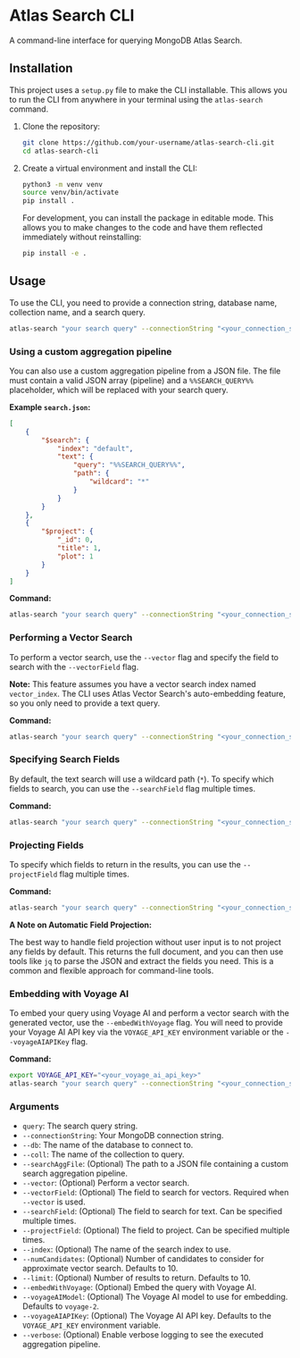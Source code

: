 # Atlas Search CLI

A command-line interface for querying MongoDB Atlas Search.

## Installation

This project uses a `setup.py` file to make the CLI installable. This allows you to run the CLI from anywhere in your terminal using the `atlas-search` command.

1. Clone the repository:
   ```bash
   git clone https://github.com/your-username/atlas-search-cli.git
   cd atlas-search-cli
   ```

2. Create a virtual environment and install the CLI:
   ```bash
   python3 -m venv venv
   source venv/bin/activate
   pip install .
   ```

   For development, you can install the package in editable mode. This allows you to make changes to the code and have them reflected immediately without reinstalling:
   ```bash
   pip install -e .
   ```

## Usage

To use the CLI, you need to provide a connection string, database name, collection name, and a search query.

```bash
atlas-search "your search query" --connectionString "<your_connection_string>" --db "<database_name>" --coll "<collection_name>"
```

### Using a custom aggregation pipeline

You can also use a custom aggregation pipeline from a JSON file. The file must contain a valid JSON array (pipeline) and a `%%SEARCH_QUERY%%` placeholder, which will be replaced with your search query.

**Example `search.json`:**

```json
[
    {
        "$search": {
            "index": "default",
            "text": {
                "query": "%%SEARCH_QUERY%%",
                "path": {
                    "wildcard": "*"
                }
            }
        }
    },
    {
        "$project": {
            "_id": 0,
            "title": 1,
            "plot": 1
        }
    }
]
```

**Command:**

```bash
atlas-search "your search query" --connectionString "<your_connection_string>" --db "<database_name>" --coll "<collection_name>" --searchAggFile search.json --verbose
```

### Performing a Vector Search

To perform a vector search, use the `--vector` flag and specify the field to search with the `--vectorField` flag.

**Note:** This feature assumes you have a vector search index named `vector_index`. The CLI uses Atlas Vector Search's auto-embedding feature, so you only need to provide a text query.

**Command:**

```bash
atlas-search "your search query" --connectionString "<your_connection_string>" --db "<database_name>" --coll "<collection_name>" --vector --vectorField "<your_vector_field>"
```

### Specifying Search Fields

By default, the text search will use a wildcard path (`*`). To specify which fields to search, you can use the `--searchField` flag multiple times.

**Command:**

```bash
atlas-search "your search query" --connectionString "<your_connection_string>" --db "<database_name>" --coll "<collection_name>" --searchField "title" --searchField "plot"
```

### Projecting Fields

To specify which fields to return in the results, you can use the `--projectField` flag multiple times.

**Command:**

```bash
atlas-search "your search query" --connectionString "<your_connection_string>" --db "<database_name>" --coll "<collection_name>" --projectField "title" --projectField "plot"
```

**A Note on Automatic Field Projection:**

The best way to handle field projection without user input is to not project any fields by default. This returns the full document, and you can then use tools like `jq` to parse the JSON and extract the fields you need. This is a common and flexible approach for command-line tools.

### Embedding with Voyage AI

To embed your query using Voyage AI and perform a vector search with the generated vector, use the `--embedWithVoyage` flag. You will need to provide your Voyage AI API key via the `VOYAGE_API_KEY` environment variable or the `--voyageAIAPIKey` flag.

**Command:**

```bash
export VOYAGE_API_KEY="<your_voyage_ai_api_key>"
atlas-search "your search query" --connectionString "<your_connection_string>" --db "<database_name>" --coll "<collection_name>" --vector --vectorField "<your_vector_field>" --embedWithVoyage
```

### Arguments

- `query`: The search query string.
- `--connectionString`: Your MongoDB connection string.
- `--db`: The name of the database to connect to.
- `--coll`: The name of the collection to query.
- `--searchAggFile`: (Optional) The path to a JSON file containing a custom search aggregation pipeline.
- `--vector`: (Optional) Perform a vector search.
- `--vectorField`: (Optional) The field to search for vectors. Required when `--vector` is used.
- `--searchField`: (Optional) The field to search for text. Can be specified multiple times.
- `--projectField`: (Optional) The field to project. Can be specified multiple times.
- `--index`: (Optional) The name of the search index to use.
- `--numCandidates`: (Optional) Number of candidates to consider for approximate vector search. Defaults to 10.
- `--limit`: (Optional) Number of results to return. Defaults to 10.
- `--embedWithVoyage`: (Optional) Embed the query with Voyage AI.
- `--voyageAIModel`: (Optional) The Voyage AI model to use for embedding. Defaults to `voyage-2`.
- `--voyageAIAPIKey`: (Optional) The Voyage AI API key. Defaults to the `VOYAGE_API_KEY` environment variable.
- `--verbose`: (Optional) Enable verbose logging to see the executed aggregation pipeline.